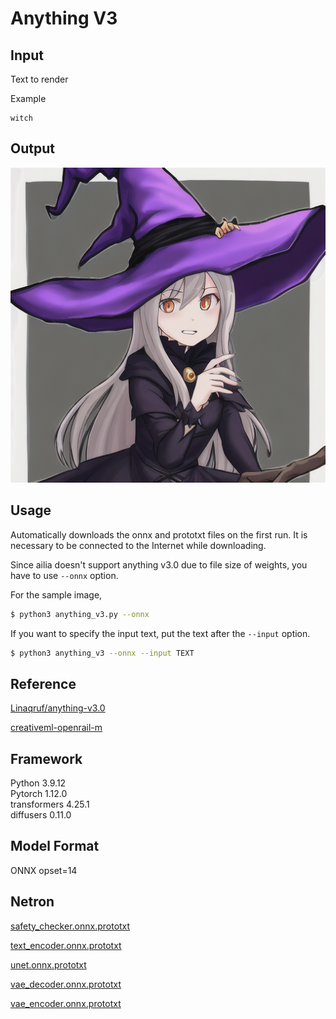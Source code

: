 # Anything V3

## Input

Text to render

Example
```
witch
```

## Output

![Output](output.png)

## Usage
Automatically downloads the onnx and prototxt files on the first run.
It is necessary to be connected to the Internet while downloading.

Since ailia doesn't support anything v3.0 due to file size of weights, you have to use `--onnx` option.

For the sample image,
```bash
$ python3 anything_v3.py --onnx
```

If you want to specify the input text, put the text after the `--input` option.  
```bash
$ python3 anything_v3 --onnx --input TEXT
```

## Reference
[Linaqruf/anything-v3.0](https://huggingface.co/Linaqruf/anything-v3.0)  

[creativeml-openrail-m](https://huggingface.co/spaces/CompVis/stable-diffusion-license)

## Framework

Python 3.9.12    
Pytorch 1.12.0    
transformers 4.25.1   
diffusers 0.11.0 

## Model Format

ONNX opset=14

## Netron

[safety_checker.onnx.prototxt](https://netron.app/?url=https://storage.googleapis.com/ailia-models/anything_v3/safety_checker.onnx.prototxt)  

[text_encoder.onnx.prototxt](https://netron.app/?url=https://storage.googleapis.com/ailia-models/anything_v3/text_encoder) 

[unet.onnx.prototxt](https://netron.app/?url=https://storage.googleapis.com/ailia-models/anything_v3/unet.onnx.prototxt)  

[vae_decoder.onnx.prototxt](https://netron.app/?url=https://storage.googleapis.com/ailia-models/anything_v3/vae_decoder.onnx.prototxt)  

[vae_encoder.onnx.prototxt](https://netron.app/?url=https://storage.googleapis.com/ailia-models/anything_v3/vae_encoder.onnx.prototxt)  
